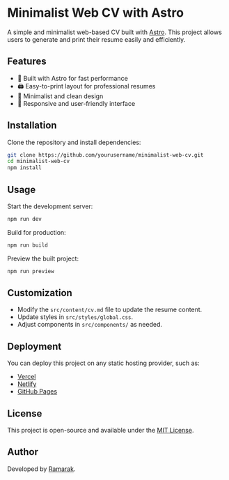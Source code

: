 # Minimalist Web CV with Astro

A simple and minimalist web-based CV built with [Astro](https://astro.build/). This project allows users to generate and print their resume easily and efficiently.

## Features

- 🚀 Built with Astro for fast performance
- 🖨️ Easy-to-print layout for professional resumes
- 🎨 Minimalist and clean design
- 📄 Responsive and user-friendly interface

## Installation

Clone the repository and install dependencies:

```bash
git clone https://github.com/yourusername/minimalist-web-cv.git
cd minimalist-web-cv
npm install
```

## Usage

Start the development server:

```bash
npm run dev
```

Build for production:

```bash
npm run build
```

Preview the built project:

```bash
npm run preview
```

## Customization

- Modify the `src/content/cv.md` file to update the resume content.
- Update styles in `src/styles/global.css`.
- Adjust components in `src/components/` as needed.

## Deployment

You can deploy this project on any static hosting provider, such as:

- [Vercel](https://vercel.com/)
- [Netlify](https://www.netlify.com/)
- [GitHub Pages](https://pages.github.com/)

## License

This project is open-source and available under the [MIT License](LICENSE).

## Author

Developed by [Ramarak](https://github.com/OrichalcosShunnoros).